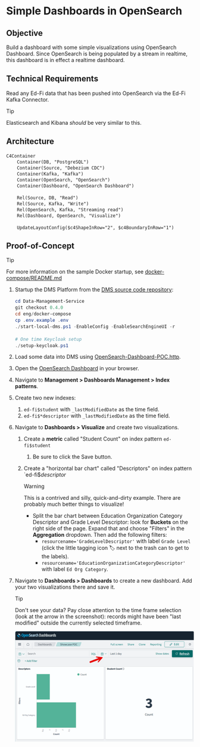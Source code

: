 # Simple Dashboards in OpenSearch

## Objective

Build a dashboard with some simple visualizations using OpenSearch Dashboard.
Since OpenSearch is being populated by a stream in realtime, this dashboard is
in effect a realtime dashboard.

## Technical Requirements

Read any Ed-Fi data that has been pushed into OpenSearch via the Ed-Fi Kafka
Connector.

> [!TIP]
> Elasticsearch and Kibana _should_ be very similar to this.

## Architecture

```mermaid
C4Container
    Container(DB, "PostgreSQL")
    Container(Source, "Debezium CDC")
    Container(Kafka, "Kafka")
    Container(OpenSearch, "OpenSearch")
    Container(Dashboard, "OpenSearch Dashboard")

    Rel(Source, DB, "Read")
    Rel(Source, Kafka, "Write")
    Rel(OpenSearch, Kafka, "Streaming read")
    Rel(Dashboard, OpenSearch, "Visualize")

    UpdateLayoutConfig($c4ShapeInRow="2", $c4BoundaryInRow="1")
```

## Proof-of-Concept

> [!TIP]
> For more information on the sample Docker startup, see
> [docker-compose/README.md](https://github.com/Ed-Fi-Alliance-OSS/Data-Management-Service/blob/main/eng/docker-compose/README.md)

1. Startup the DMS Platform from the [DMS source code
   repository](https://github.com/Ed-Fi-Alliance-OSS/Data-Management-Service):

   ```powershell
   cd Data-Management-Service
   git checkout 0.4.0
   cd eng/docker-compose
   cp .env.example .env
   ./start-local-dms.ps1 -EnableConfig -EnableSearchEngineUI -r

   # One time Keycloak setup
   ./setup-keycloak.ps1
   ```

2. Load some data into DMS using
   [OpenSearch-Dashboard-POC.http](./OpenSearch-Dashboard-POC.http).
3. Open the [OpenSearch Dashboard](http://localhost:5601/) in your browser.
4. Navigate to **Management > Dashboards Management > Index patterns**.
5. Create two new indexes:
   1. `ed-fi$student` with `_lastModifiedDate` as the time field.
   2. `ed-fi$*descriptor` with `_lastModifiedDate` as the time field.
6. Navigate to **Dashboards > Visualize** and create two visualizations.

   1. Create a **metric** called "Student Count" on index pattern `ed-fi$student`
      1. Be sure to click the Save button.
   2. Create a "horizontal bar chart" called "Descriptors" on index pattern `ed-fi$_descriptor_

      > [!WARNING]
      > This is a contrived and silly, quick-and-dirty example. There are probably
      > much better things to visualize!

      * Split the bar chart between Education Organization Category Descriptor
        and Grade Level Descriptor: look for **Buckets** on the right side of
        the page. Expand that and choose "Filters" in the **Aggregation**
        dropdown. Then add the following filters:
        * `resourcename='GradeLevelDescriptor'` with label `Grade Level` (click
          the little tagging icon 🏷️ next to the trash can to get to the
          labels).
        * `resourcename='EducationOrganizationCategoryDescriptor'` with label
          `Ed Org Category`.

7. Navigate to **Dashboards > Dashboards** to create a new dashboard. Add your
   two visualizations there and save it.

   > [!TIP]
   > Don't see your data? Pay close attention to the time frame selection (look
   > at the arrow in the screenshot): records might have been "last modified"
   > outside the currently selected timeframe.

   ![Screenshot of an OpenSearch Dashboard](./opensearch-dashboard.webp)
